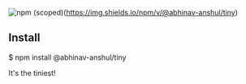 ![npm (scoped)](https://img.shields.io/npm/v/@abhinav-anshul/tiny)(https://img.shields.io/npm/v/@abhinav-anshul/tiny)

## Install

$ npm install @abhinav-anshul/tiny

It's the tiniest!
